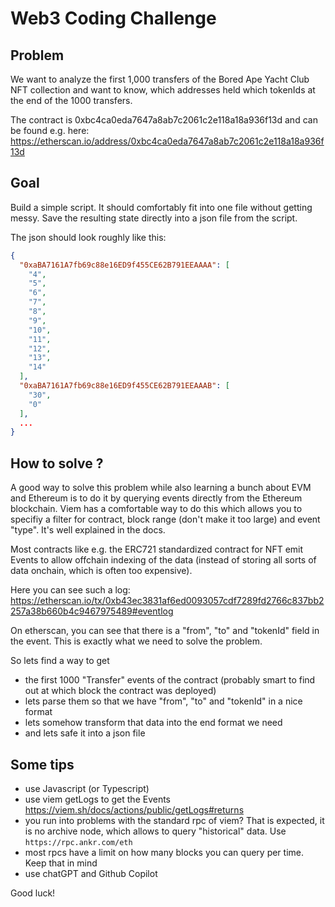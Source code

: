 # Web3 Coding Challenge

## Problem

We want to analyze the first 1,000 transfers of the Bored Ape Yacht Club NFT collection and want to know, which addresses held which tokenIds at the end of the 1000 transfers.

The contract is 0xbc4ca0eda7647a8ab7c2061c2e118a18a936f13d and can be found e.g. here: https://etherscan.io/address/0xbc4ca0eda7647a8ab7c2061c2e118a18a936f13d

## Goal

Build a simple script. It should comfortably fit into one file without getting messy. Save the resulting state directly into a json file from the script.

The json should look roughly like this:

```json
{
  "0xaBA7161A7fb69c88e16ED9f455CE62B791EEAAAA": [
    "4",
    "5",
    "6",
    "7",
    "8",
    "9",
    "10",
    "11",
    "12",
    "13",
    "14"
  ],
  "0xaBA7161A7fb69c88e16ED9f455CE62B791EEAAAB": [
    "30",
    "0"
  ],
  ...
}
```

## How to solve ?

A good way to solve this problem while also learning a bunch about EVM and Ethereum is to do it by querying events directly from the Ethereum blockchain. Viem has a comfortable way to do this which allows you to specifiy a filter for contract, block range (don't make it too large) and event "type". It's well explained in the docs.

Most contracts like e.g. the ERC721 standardized contract for NFT emit Events to allow offchain indexing of the data (instead of storing all sorts of data onchain, which is often too expensive).

Here you can see such a log: https://etherscan.io/tx/0xb43ec3831af6ed0093057cdf7289fd2766c837bb2257a38b660b4c9467975489#eventlog

On etherscan, you can see that there is a "from", "to" and "tokenId" field in the event. This is exactly what we need to solve the problem.

So lets find a way to get

- the first 1000 "Transfer" events of the contract (probably smart to find out at which block the contract was deployed)
- lets parse them so that we have "from", "to" and "tokenId" in a nice format
- lets somehow transform that data into the end format we need
- and lets safe it into a json file

## Some tips

- use Javascript (or Typescript)
- use viem getLogs to get the Events https://viem.sh/docs/actions/public/getLogs#returns
- you run into problems with the standard rpc of viem? That is expected, it is no archive node, which allows to query "historical" data. Use `https://rpc.ankr.com/eth`
- most rpcs have a limit on how many blocks you can query per time. Keep that in mind
- use chatGPT and Github Copilot

Good luck!